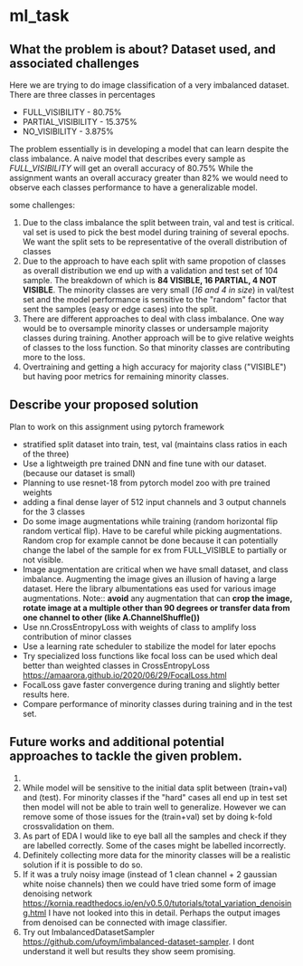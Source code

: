 # ml_task

## What the problem is about? Dataset used, and associated challenges

Here we are trying to do image classification of a very imbalanced dataset. There are three classes in percentages
* FULL_VISIBILITY  -  80.75%
* PARTIAL_VISIBILITY  -  15.375%
* NO_VISIBILITY   -   3.875%

The problem essentially is in developing a model that can learn despite the class imbalance.
A naive model that describes every sample as *FULL_VISIBILITY* will get an overall accuracy of 80.75%
While the assignment wants an overall accuracy greater than 82% we would need to observe each classes performance to have a generalizable model.

some challenges:

1. Due to the class imbalance the split between train, val and test is critical. val set is used to pick the best model during training of several epochs. We want the split sets to be representative of the overall distribution of classes
2. Due to the approach to have each split with same propotion of classes as overall distribution we end up with a validation and test set of 104 sample. The breakdown of which is **84 VISIBLE, 16 PARTIAL, 4 NOT VISIBLE**. The minority classes are very small (*16 and 4 in size*) in val/test set and the model performance is sensitive to the "random" factor that sent the samples (easy or edge cases) into the split.
3. There are different approaches to deal with class imbalance. One way would be to oversample minority classes or undersample majority classes during training. Another approach will be to give relative weights of classes to the loss function. So that minority classes are contributing more to the loss.
4. Overtraining and getting a high accuracy for majority class ("VISIBLE") but having poor metrics for remaining minority classes.



## Describe your proposed solution

Plan to work on this assignment using pytorch framework

* stratified split dataset into train, test, val (maintains class ratios in each of the three)
* Use a lightweigth pre trained DNN and fine tune with our dataset.  (because our dataset is small)
* Planning to use resnet-18 from pytorch model zoo with pre trained weights
* adding a final dense layer of 512 input channels and 3 output channels for  the 3 classes
* Do some image augmentations while training (random horizontal flip random vertical flip). Have to be careful while picking augmentations. Random crop for example cannot be done because it can potentially change the label of the sample for ex from FULL_VISIBLE to partially or not visible.
* Image augmentation are critical when we have small dataset, and class imbalance. Augmenting the image gives an illusion of having a large dataset. Here the library albumentations eas used for various image augmentations. Note:: **avoid** any augmentation that can **crop the image, rotate image at a multiple other than 90 degrees or transfer data from one channel to other (like A.ChannelShuffle())**
* Use nn.CrossEntropyLoss with weights of class to amplify loss contribution of minor classes
* Use a learning rate scheduler to stabilize the model for later epochs
* Try specialized loss functions like focal loss can be used which deal better than weighted classes in CrossEntropyLoss https://amaarora.github.io/2020/06/29/FocalLoss.html
* FocalLoss gave faster convergence during traning and slightly better results here.
* Compare performance of minority classes during training and in the test set.

## Future works and additional potential approaches to tackle the given problem.

1.
2. While model will be sensitive to the initial data split between (train+val) and (test). For minority classes if the "hard" cases all end up in test set then model will not be able to train well to generalize. However we can remove some of those issues for the (train+val) set by doing k-fold crossvalidation on them.
3. As part of EDA I would like to eye ball all the samples and check if they are labelled correctly. Some of the cases might be labelled incorrectly.
4. Definitely collecting more data for the minority classes will be a realistic solution if it is possible to do so.
5. If it was a truly noisy image (instead of 1 clean channel + 2 gaussian white noise channels) then we could have tried some form of image denoising network https://kornia.readthedocs.io/en/v0.5.0/tutorials/total_variation_denoising.html  I have not looked into this in detail. Perhaps the output images from denoised can be connected with image classifier.
6. Try out ImbalancedDatasetSampler https://github.com/ufoym/imbalanced-dataset-sampler. I dont understand it well but results they show seem promising.